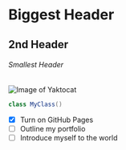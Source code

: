 # Biggest Header
## 2nd Header
###### Smallest Header

![Image of Yaktocat](https://octodex.github.com/image/yaktocat.png)


``` Java
class MyClass()
```

- [x] Turn on GitHub Pages
- [ ] Outline my portfolio
- [ ] Introduce myself to the world

